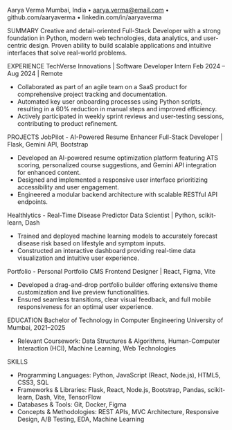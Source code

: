Aarya Verma
Mumbai, India • aarya.verma@email.com • github.com/aaryaverma • linkedin.com/in/aaryaverma

SUMMARY
Creative and detail-oriented Full-Stack Developer with a strong foundation in Python, modern web technologies, data analytics, and user-centric design. Proven ability to build scalable applications and intuitive interfaces that solve real-world problems.

EXPERIENCE
TechVerse Innovations | Software Developer Intern
Feb 2024 – Aug 2024 | Remote

- Collaborated as part of an agile team on a SaaS product for comprehensive project tracking and documentation.
- Automated key user onboarding processes using Python scripts, resulting in a 60% reduction in manual steps and improved efficiency.
- Actively participated in weekly sprint reviews and user-testing sessions, contributing to product refinement.

PROJECTS
JobPilot - AI-Powered Resume Enhancer
Full-Stack Developer | Flask, Gemini API, Bootstrap

- Developed an AI-powered resume optimization platform featuring ATS scoring, personalized course suggestions, and Gemini API integration for enhanced content.
- Designed and implemented a responsive user interface prioritizing accessibility and user engagement.
- Engineered a modular backend architecture with scalable RESTful API endpoints.

Healthlytics - Real-Time Disease Predictor
Data Scientist | Python, scikit-learn, Dash

- Trained and deployed machine learning models to accurately forecast disease risk based on lifestyle and symptom inputs.
- Constructed an interactive dashboard providing real-time data visualization and intuitive user experience.

Portfolio - Personal Portfolio CMS
Frontend Designer | React, Figma, Vite

- Developed a drag-and-drop portfolio builder offering extensive theme customization and live preview functionalities.
- Ensured seamless transitions, clear visual feedback, and full mobile responsiveness for an optimal user experience.

EDUCATION
Bachelor of Technology in Computer Engineering
University of Mumbai, 2021–2025

- Relevant Coursework: Data Structures & Algorithms, Human-Computer Interaction (HCI), Machine Learning, Web Technologies

SKILLS

- Programming Languages: Python, JavaScript (React, Node.js), HTML5, CSS3, SQL
- Frameworks & Libraries: Flask, React, Node.js, Bootstrap, Pandas, scikit-learn, Dash, Vite, TensorFlow
- Databases & Tools: Git, Docker, Figma
- Concepts & Methodologies: REST APIs, MVC Architecture, Responsive Design, A/B Testing, EDA, Machine Learning
